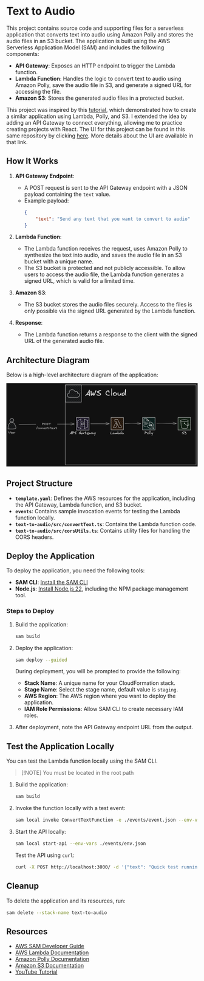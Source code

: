 # Text to Audio

This project contains source code and supporting files for a serverless application that converts text into audio using Amazon Polly and stores the audio files in an S3 bucket. The application is built using the AWS Serverless Application Model (SAM) and includes the following components:

-   **API Gateway**: Exposes an HTTP endpoint to trigger the Lambda function.
-   **Lambda Function**: Handles the logic to convert text to audio using Amazon Polly, save the audio file in S3, and generate a signed URL for accessing the file.
-   **Amazon S3**: Stores the generated audio files in a protected bucket.

This project was inspired by this [tutorial](https://www.youtube.com/watch?v=hiE0El3zs1Y&list=PLYJ6Nch8PrM8HSO7xds8TNXLJa8oo6vqy&index=6&ab_channel=TechWithLucy), which demonstrated how to create a similar application using Lambda, Polly, and S3. I extended the idea by adding an API Gateway to connect everything, allowing me to practice creating projects with React. The UI for this project can be found in this same repository by clicking [here](../text-to-audio-ui/README.md). More details about the UI are available in that link.

## How It Works

1. **API Gateway Endpoint**:

    - A POST request is sent to the API Gateway endpoint with a JSON payload containing the `text` value.
    - Example payload:
        ```json
        {
            "text": "Send any text that you want to convert to audio"
        }
        ```

2. **Lambda Function**:

    - The Lambda function receives the request, uses Amazon Polly to synthesize the text into audio, and saves the audio file in an S3 bucket with a unique name.
    - The S3 bucket is protected and not publicly accessible. To allow users to access the audio file, the Lambda function generates a signed URL, which is valid for a limited time.

3. **Amazon S3**:

    - The S3 bucket stores the audio files securely. Access to the files is only possible via the signed URL generated by the Lambda function.

4. **Response**:
    - The Lambda function returns a response to the client with the signed URL of the generated audio file.

## Architecture Diagram

Below is a high-level architecture diagram of the application:

![Text to Audio Diagram Architecture](./docs/text-to-audio_diagram.png)

## Project Structure

-   **`template.yaml`**: Defines the AWS resources for the application, including the API Gateway, Lambda function, and S3 bucket.
-   **`events`**: Contains sample invocation events for testing the Lambda function locally.
-   **`text-to-audio/src/convertText.ts`**: Contains the Lambda function code.
-   **`text-to-audio/src/corsUtils.ts`**: Contains utility files for handling the CORS headers.

## Deploy the Application

To deploy the application, you need the following tools:

-   **SAM CLI**: [Install the SAM CLI](https://docs.aws.amazon.com/serverless-application-model/latest/developerguide/serverless-sam-cli-install.html)
-   **Node.js**: [Install Node.js 22](https://nodejs.org/en/), including the NPM package management tool.

### Steps to Deploy

1. Build the application:

    ```bash
    sam build
    ```

2. Deploy the application:

    ```bash
    sam deploy --guided
    ```

    During deployment, you will be prompted to provide the following:

    - **Stack Name**: A unique name for your CloudFormation stack.
    - **Stage Name**: Select the stage name, default value is `staging`.
    - **AWS Region**: The AWS region where you want to deploy the application.
    - **IAM Role Permissions**: Allow SAM CLI to create necessary IAM roles.

3. After deployment, note the API Gateway endpoint URL from the output.

## Test the Application Locally

You can test the Lambda function locally using the SAM CLI.

> [!NOTE] You must be located in the root path

1. Build the application:

    ```bash
    sam build
    ```

2. Invoke the function locally with a test event:

    ```bash
    sam local invoke ConvertTextFunction -e ./events/event.json --env-vars ./events/env.json
    ```

3. Start the API locally:

    ```bash
    sam local start-api --env-vars ./events/env.json
    ```

    Test the API using `curl`:

    ```bash
    curl -X POST http://localhost:3000/ -d '{"text": "Quick test running the API locally"}' -H "Content-Type: application/json"
    ```

## Cleanup

To delete the application and its resources, run:

```bash
sam delete --stack-name text-to-audio
```

## Resources

-   [AWS SAM Developer Guide](https://docs.aws.amazon.com/serverless-application-model/latest/developerguide/what-is-sam.html)
-   [AWS Lambda Documentation](https://docs.aws.amazon.com/lambda/latest/dg/welcome.html)
-   [Amazon Polly Documentation](https://docs.aws.amazon.com/polly/latest/dg/what-is.html)
-   [Amazon S3 Documentation](https://docs.aws.amazon.com/s3/index.html)
-   [YouTube Tutorial](https://www.youtube.com/watch?v=hiE0El3zs1Y&list=PLYJ6Nch8PrM8HSO7xds8TNXLJa8oo6vqy&index=6&ab_channel=TechWithLucy)
